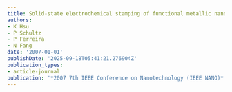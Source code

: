 ```yaml
---
title: Solid-state electrochemical stamping of functional metallic nanostructures
authors:
- K Hsu
- P Schultz
- P Ferreira
- N Fang
date: '2007-01-01'
publishDate: '2025-09-18T05:41:21.276904Z'
publication_types:
- article-journal
publication: '*2007 7th IEEE Conference on Nanotechnology (IEEE NANO)*'
---
```

